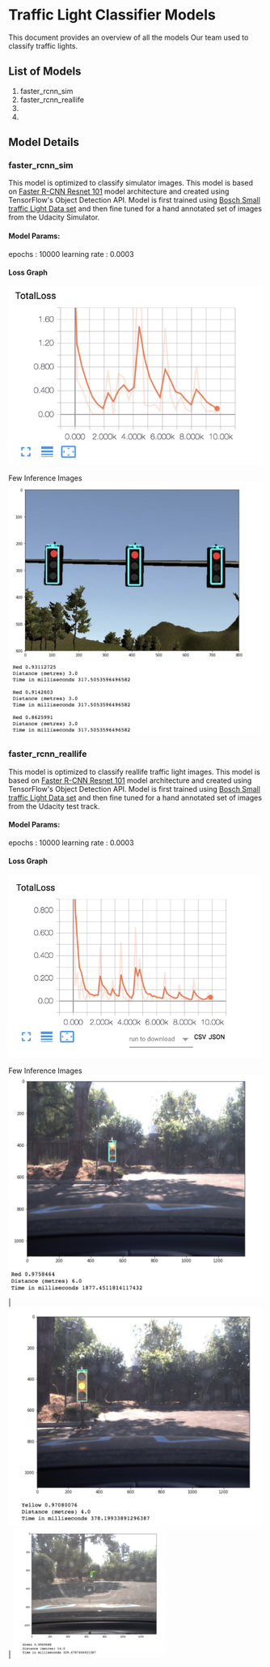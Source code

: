 # Traffic Light Classifier Models 
This document provides an overview of all the models Our team used to classify traffic lights.


[//]: # (Image References)
[image1]: ./imgs/real1.png
[image2]: ./imgs/real2.png
[image3]: ./imgs/real3.png
[image4]: ./imgs/sim1.png
[image5]: ./imgs/Loss_real.png
[image6]: ./imgs/loss_sim.png

## List of Models
1. faster_rcnn_sim
2. faster_rcnn_reallife
3. 
4.

## Model Details
### faster_rcnn_sim
This model is optimized to classify simulator images. This model is based on [Faster R-CNN Resnet 101](https://papers.nips.cc/paper/5638-faster-r-cnn-towards-real-time-object-detection-with-region-proposal-networks.pdf) model architecture and created using TensorFlow's Object Detection API. Model is first trained using [Bosch Small traffic Light Data set](https://hci.iwr.uni-heidelberg.de/node/6132) and then fine tuned for a hand annotated set of images from the Udacity Simulator.
#### Model Params:
epochs : 10000
learning rate : 0.0003

#### Loss Graph
![alt text][image6] 

Few Inference Images
![alt text][image4]


### faster_rcnn_reallife
This model is optimized to classify reallife traffic light images. This model is based on [Faster R-CNN Resnet 101](https://papers.nips.cc/paper/5638-faster-r-cnn-towards-real-time-object-detection-with-region-proposal-networks.pdf) model architecture and created using TensorFlow's Object Detection API. Model is first trained using [Bosch Small traffic Light Data set](https://hci.iwr.uni-heidelberg.de/node/6132) and then fine tuned for a hand annotated set of images from the Udacity test track.
#### Model Params:
epochs : 10000
learning rate : 0.0003

#### Loss Graph
![alt text][image5] 

Few Inference Images
![alt text][image1] | ![alt text][image2] | ![alt text][image3]

